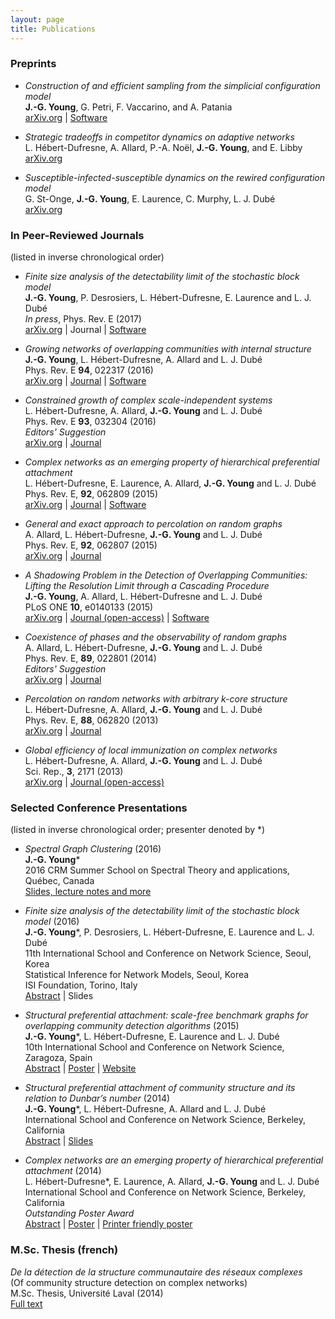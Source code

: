 ```yaml
---
layout: page
title: Publications
---
```


<span id="nav-preprints"></span> 
### Preprints

* _Construction of and efficient sampling from the simplicial configuration model_<br/>
**J.-G. Young**, G. Petri, F. Vaccarino, and A. Patania<br/>
[arXiv.org](https://arxiv.org/abs/1705.10298) | [Software](https://github.com/jg-you/scm)

* _Strategic tradeoffs in competitor dynamics on adaptive networks_ <br/>
L. Hébert-Dufresne, A. Allard, P.-A. Noël, **J.-G. Young**,  and E. Libby<br/>
[arXiv.org](http://arxiv.org/abs/1607.04632)

* _Susceptible-infected-susceptible dynamics on the rewired configuration model_ <br/>
G. St-Onge, **J.-G. Young**, E. Laurence, C. Murphy, L. J. Dubé<br/>
[arXiv.org](https://arxiv.org/abs/1701.01740)

<div class="end-of-post"></div>

<span id="nav-journals"></span>
### In Peer-Reviewed Journals

<p>(listed in inverse chronological order)</p>

* _Finite size analysis of the detectability limit of the stochastic block model_ <br/>
**J.-G. Young**, P. Desrosiers, L. Hébert-Dufresne, E. Laurence and L. J. Dubé<br/>
*In press*, Phys. Rev. E (2017)<br/>
[arXiv.org](https://arxiv.org/abs/1701.00062) | Journal | [Software](https://github.com/jg-you/sbm_canonical_mcmc)

* _Growing networks of overlapping communities with internal structure_<br/>
**J.-G. Young**, L. Hébert-Dufresne, A. Allard and L. J. Dubé<br/>
Phys. Rev. E **94**, 022317 (2016)<br/>
[arXiv.org](http://arxiv.org/abs/1603.05566) | [Journal](http://dx.doi.org/10.1103/physreve.94.022317) | 
[Software](https://github.com/spa-networks/spa)

* _Constrained growth of complex scale-independent systems_<br/> 
L. Hébert-Dufresne, A. Allard, **J.-G. Young** and L. J. Dubé<br/>
Phys. Rev. E **93**, 032304 (2016)<br/>
<i class="fa fa-star" aria-hidden="true"></i>_Editors' Suggestion_<br/>
[arXiv.org](http://arxiv.org/abs/1310.0112) | [Journal](http://dx.doi.org/10.1103/PhysRevE.93.032304)

* _Complex networks as an emerging property of hierarchical preferential attachment_<br/> 
 L. Hébert-Dufresne, E. Laurence, A. Allard, **J.-G. Young** and L. J. Dubé<br/>
Phys. Rev. E, **92**, 062809 (2015)<br/>
[arXiv.org](http://arxiv.org/abs/1312.0171) | [Journal](http://dx.doi.org/10.1103/PhysRevE.92.062809) | 
[Software](https://github.com/spa-networks/hpa)

* _General and exact approach to percolation on random graphs_<br/> 
 A. Allard, L. Hébert-Dufresne, **J.-G. Young** and L. J. Dubé<br/>
Phys. Rev. E, **92**, 062807 (2015)<br/>
[arXiv.org](http://arxiv.org/abs/1509.01207) | [Journal](http://dx.doi.org/10.1103/PhysRevE.92.062807)

* _A Shadowing Problem in the Detection of Overlapping Communities: Lifting the Resolution Limit through a Cascading Procedure_<br/> 
**J.-G. Young**, A. Allard, L. Hébert-Dufresne and L. J. Dubé<br/>
PLoS ONE **10**, e0140133 (2015)<br/>
[arXiv.org](http://arxiv.org/abs/1211.1364) | [Journal 
(open-access)](http://journals.plos.org/plosone/article?id=10.1371/journal.pone.0140133) | 
[Software](https://github.com/jg-you/cascading_detection)

* _Coexistence of phases and the observability of random graphs_<br/> 
A. Allard, L. Hébert-Dufresne, **J.-G. Young** and L. J. Dubé<br/>
Phys. Rev. E, **89**, 022801 (2014)<br/>
<i class="fa fa-star" aria-hidden="true"></i>_Editors' Suggestion_<br/>
[arXiv.org](http://arxiv.org/abs/1309.7983) | [Journal](http://dx.doi.org/10.1103/PhysRevE.89.022801)

* _Percolation on random networks with arbitrary k-core structure_<br/> 
L. Hébert-Dufresne, A. Allard, **J.-G. Young** and L. J. Dubé<br/>
Phys. Rev. E, **88**, 062820 (2013)<br/>
[arXiv.org](http://arxiv.org/abs/1308.6537) | [Journal](http://dx.doi.org/10.1103/PhysRevE.88.062820)

* _Global efficiency of local immunization on complex networks_<br/> 
L. Hébert-Dufresne, A. Allard, **J.-G. Young** and L. J. Dubé<br/>
Sci. Rep., **3**, 2171 (2013)<br/>
[arXiv.org](http://arxiv.org/abs/1208.5768) | [Journal (open-access)](http://dx.doi.org/10.1038/srep02171)

<div class="end-of-post"></div>

<span id="nav-talks"></span>
### Selected Conference Presentations

<p>(listed in inverse chronological order;  presenter denoted by *)</p>

* _Spectral Graph Clustering_ (2016)<br/> 
**J.-G. Young***<br/>
2016 CRM Summer School on Spectral Theory and applications, Québec, Canada<br/>
[Slides, lecture notes and more](crm2016/index.html)

* _Finite size analysis of the detectability limit of the stochastic block model_ (2016)<br/> 
**J.-G. Young***, P. Desrosiers, L. Hébert-Dufresne, E. Laurence and L. J. Dubé<br/>
<i class="fa fa-angle-right"></i> 11th International School and Conference on Network Science, Seoul, Korea<br/>
<i class="fa fa-angle-right"></i> Statistical Inference for Network Models, Seoul, Korea<br/>
<i class="fa fa-angle-right"></i> ISI Foundation, Torino, Italy<br/>
[Abstract](http://www.dynamica.phy.ulaval.ca/fileadmin/abs/netsci2016_abs_jg.pdf) | Slides

* _Structural preferential attachment: scale-free benchmark graphs for overlapping community detection algorithms_ (2015)<br/> 
**J.-G. Young***, L. Hébert-Dufresne, E. Laurence and L. J. Dubé<br/>
10th International School and Conference on Network Science, Zaragoza, Spain <br/>
[Abstract](files/netsci2015_JGYAbstract.pdf) | [Poster](http://www.dynamica.phy.ulaval.ca/fileadmin/posters/netsci2015_poster_ogy.pdf) | [Website](http://www.spa-networks.org)

* _Structural preferential attachment of community structure and its relation to Dunbar’s number_ (2014)<br/> 
**J.-G. Young***, L. Hébert-Dufresne, A. Allard and L. J. Dubé<br/>
International School and Conference on Network Science, Berkeley, California <br/>
[Abstract](files/netsci2014_JGYAbstract.pdf) | [Slides](https://speakerdeck.com/jgyou/structural-preferential-attachment-of-community-structure-and-its-relation-to-dunbars-number)

* _Complex networks are an emerging property of hierarchical preferential attachment_  (2014)  <br/> 
L. Hébert-Dufresne*, E. Laurence, A. Allard, **J.-G. Young** and L. J. Dubé<br/>
International School and Conference on Network Science, Berkeley, California<br/>
<i class="fa fa-star" aria-hidden="true"></i> _Outstanding Poster Award_<br/>
[Abstract](files/netsci2014_LHDAbstract.pdf) |
[Poster](files/netsci2014_LHDPoster.pdf) | 
[Printer friendly poster](files/netsci2014_LHDPoster_printer.pdf)

<div class="end-of-post"></div>

<span id="nav-others"></span>
### M.Sc. Thesis (french)

_De la détection de la structure communautaire des réseaux complexes_<br/> 
(Of community structure detection on complex networks)<br/>
M.Sc. Thesis, Université Laval (2014)<br/>
[Full text](http://www.dynamica.phy.ulaval.ca/fileadmin/theses/young14_master.pdf) 
